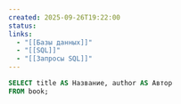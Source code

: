 ```yaml
---
created: 2025-09-26T19:22:00
status:
links:
  - "[[Базы данных]]"
  - "[[SQL]]"
  - "[[Запросы SQL]]"
---
```

```sql
SELECT title AS Название, author AS Автор
FROM book;
```































